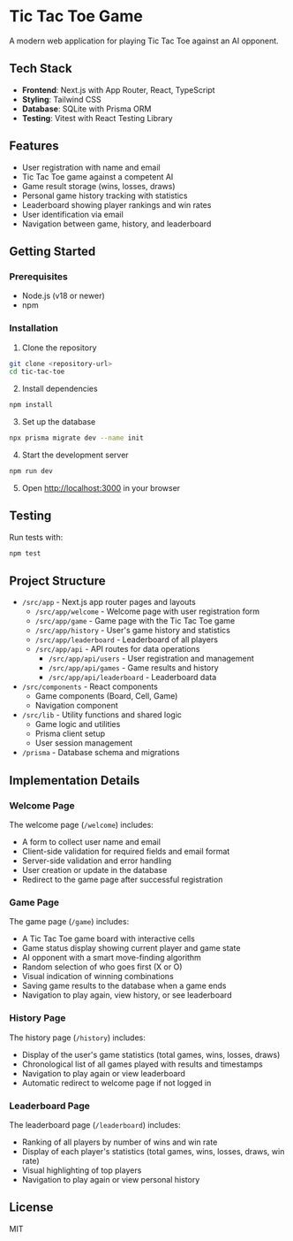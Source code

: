 # Tic Tac Toe Game

A modern web application for playing Tic Tac Toe against an AI opponent.

## Tech Stack

- **Frontend**: Next.js with App Router, React, TypeScript
- **Styling**: Tailwind CSS
- **Database**: SQLite with Prisma ORM
- **Testing**: Vitest with React Testing Library

## Features

- User registration with name and email
- Tic Tac Toe game against a competent AI
- Game result storage (wins, losses, draws)
- Personal game history tracking with statistics
- Leaderboard showing player rankings and win rates
- User identification via email
- Navigation between game, history, and leaderboard

## Getting Started

### Prerequisites

- Node.js (v18 or newer)
- npm

### Installation

1. Clone the repository
```bash
git clone <repository-url>
cd tic-tac-toe
```

2. Install dependencies
```bash
npm install
```

3. Set up the database
```bash
npx prisma migrate dev --name init
```

4. Start the development server
```bash
npm run dev
```

5. Open [http://localhost:3000](http://localhost:3000) in your browser

## Testing

Run tests with:
```bash
npm test
```

## Project Structure

- `/src/app` - Next.js app router pages and layouts
  - `/src/app/welcome` - Welcome page with user registration form
  - `/src/app/game` - Game page with the Tic Tac Toe game
  - `/src/app/history` - User's game history and statistics
  - `/src/app/leaderboard` - Leaderboard of all players
  - `/src/app/api` - API routes for data operations
    - `/src/app/api/users` - User registration and management
    - `/src/app/api/games` - Game results and history
    - `/src/app/api/leaderboard` - Leaderboard data
- `/src/components` - React components
  - Game components (Board, Cell, Game)
  - Navigation component
- `/src/lib` - Utility functions and shared logic
  - Game logic and utilities
  - Prisma client setup
  - User session management
- `/prisma` - Database schema and migrations

## Implementation Details

### Welcome Page

The welcome page (`/welcome`) includes:
- A form to collect user name and email
- Client-side validation for required fields and email format
- Server-side validation and error handling
- User creation or update in the database
- Redirect to the game page after successful registration

### Game Page

The game page (`/game`) includes:
- A Tic Tac Toe game board with interactive cells
- Game status display showing current player and game state
- AI opponent with a smart move-finding algorithm
- Random selection of who goes first (X or O)
- Visual indication of winning combinations
- Saving game results to the database when a game ends
- Navigation to play again, view history, or see leaderboard

### History Page

The history page (`/history`) includes:
- Display of the user's game statistics (total games, wins, losses, draws)
- Chronological list of all games played with results and timestamps
- Navigation to play again or view leaderboard
- Automatic redirect to welcome page if not logged in

### Leaderboard Page

The leaderboard page (`/leaderboard`) includes:
- Ranking of all players by number of wins and win rate
- Display of each player's statistics (total games, wins, losses, draws, win rate)
- Visual highlighting of top players
- Navigation to play again or view personal history

## License

MIT